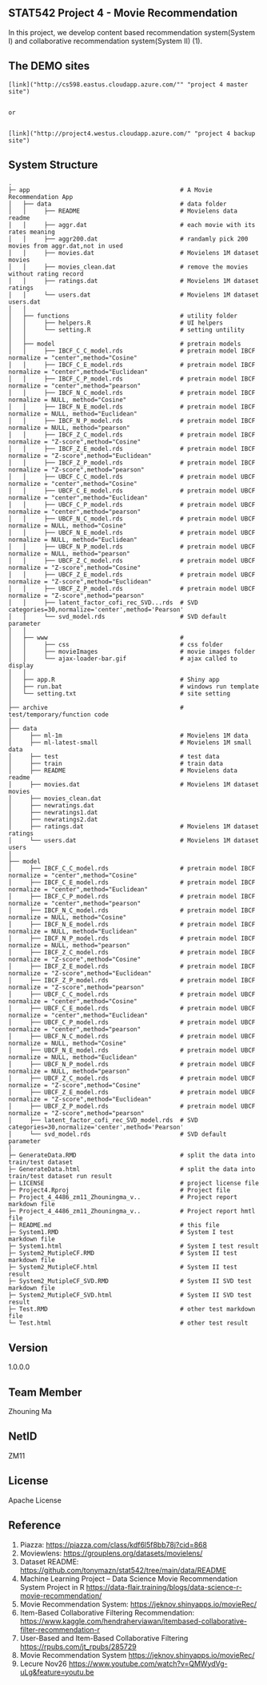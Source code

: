 STAT542 Project 4 - Movie Recommendation
-
In this project, we develop content based recommendation system(System I) and collaborative recommendation system(System II) (1).


The DEMO sites
-

    [link]("http://cs598.eastus.cloudapp.azure.com/"" "project 4 master site")


    or


    [link]("http://project4.westus.cloudapp.azure.com/" "project 4 backup site")
    
    
System Structure
- 


    .
    ├─ app                                          # A Movie Recommendation App
    │   ├── data                                    # data folder
    │   │     ├── README                            # Movielens data readme
    │   │     ├── aggr.dat                          # each movie with its rates meaning
    │   │     ├── aggr200.dat                       # randamly pick 200 movies from aggr.dat,not in used
    │   │     ├── movies.dat                        # Movielens 1M dataset movies
    │   │     ├── movies_clean.dat                  # remove the movies without rating record
    │   │     ├── ratings.dat                       # Movielens 1M dataset ratings
    │   │     └── users.dat                         # Movielens 1M dataset users.dat
    │   │
    │   ├── functions                               # utility folder
    │   │     ├── helpers.R                         # UI helpers
    │   │     └── setting.R                         # setting untility
    │   │
    │   ├── model                                   # pretrain models
    │   │     ├── IBCF_C_C_model.rds                # pretrain model IBCF normalize = "center",method="Cosine"
    │   │     ├── IBCF_C_E_model.rds                # pretrain model IBCF normalize = "center",method="Euclidean"
    │   │     ├── IBCF_C_P_model.rds                # pretrain model IBCF normalize = "center",method="pearson"
    │   │     ├── IBCF_N_C_model.rds                # pretrain model IBCF normalize = NULL, method="Cosine"
    │   │     ├── IBCF_N_E_model.rds                # pretrain model IBCF normalize = NULL, method="Euclidean"
    │   │     ├── IBCF_N_P_model.rds                # pretrain model IBCF normalize = NULL, method="pearson"
    │   │     ├── IBCF_Z_C_model.rds                # pretrain model IBCF normalize = "Z-score",method="Cosine"
    │   │     ├── IBCF_Z_E_model.rds                # pretrain model IBCF normalize = "Z-score",method="Euclidean"
    │   │     ├── IBCF_Z_P_model.rds                # pretrain model IBCF normalize = "Z-score",method="pearson"
    │   │     ├── UBCF_C_C_model.rds                # pretrain model UBCF normalize = "center",method="Cosine"
    │   │     ├── UBCF_C_E_model.rds                # pretrain model UBCF normalize = "center",method="Euclidean"
    │   │     ├── UBCF_C_P_model.rds                # pretrain model UBCF normalize = "center",method="pearson"
    │   │     ├── UBCF_N_C_model.rds                # pretrain model UBCF normalize = NULL, method="Cosine"
    │   │     ├── UBCF_N_E_model.rds                # pretrain model UBCF normalize = NULL, method="Euclidean"
    │   │     ├── UBCF_N_P_model.rds                # pretrain model UBCF normalize = NULL, method="pearson"
    │   │     ├── UBCF_Z_C_model.rds                # pretrain model UBCF normalize = "Z-score",method="Cosine"
    │   │     ├── UBCF_Z_E_model.rds                # pretrain model UBCF normalize = "Z-score",method="Euclidean"
    │   │     ├── UBCF_Z_P_model.rds                # pretrain model UBCF normalize = "Z-score",method="pearson"
    │   │     ├── latent_factor_cofi_rec_SVD...rds  # SVD categories=30,normalize='center',method='Pearson'
    │   │     └── svd_model.rds                     # SVD default parameter
    │   │
    │   ├── www                                     # 
    │   │     ├── css                               # css folder
    │   │     ├── movieImages                       # movie images folder
    │   │     └── ajax-loader-bar.gif               # ajax called to display
    │   │
    │   ├── app.R                                   # Shiny app
    │   ├── run.bat                                 # windows run template
    │   └── setting.txt                             # site setting
    │
    ├── archive                                     # test/temporary/function code   
    │
    ├── data                                      
    │     ├── ml-1m                                 # Movielens 1M data
    │     ├── ml-latest-small                       # Movielens 1M small data
    │     ├── test                                  # test data
    │     ├── train                                 # train data
    │     ├── README                                # Movielens data readme
    │     ├── movies.dat                            # Movielens 1M dataset movies
    │     ├── movies_clean.dat                   
    │     ├── newratings.dat                     
    │     ├── newratings1.dat                    
    │     ├── newratings2.dat
    │     ├── ratings.dat                           # Movielens 1M dataset ratings
    │     └── users.dat                             # Movielens 1M dataset users
    │
    ├── model 
    │     ├── IBCF_C_C_model.rds                    # pretrain model IBCF normalize = "center",method="Cosine"
    │     ├── IBCF_C_E_model.rds                    # pretrain model IBCF normalize = "center",method="Euclidean"
    │     ├── IBCF_C_P_model.rds                    # pretrain model IBCF normalize = "center",method="pearson"
    │     ├── IBCF_N_C_model.rds                    # pretrain model IBCF normalize = NULL, method="Cosine"
    │     ├── IBCF_N_E_model.rds                    # pretrain model IBCF normalize = NULL, method="Euclidean"
    │     ├── IBCF_N_P_model.rds                    # pretrain model IBCF normalize = NULL, method="pearson"
    │     ├── IBCF_Z_C_model.rds                    # pretrain model IBCF normalize = "Z-score",method="Cosine"
    │     ├── IBCF_Z_E_model.rds                    # pretrain model IBCF normalize = "Z-score",method="Euclidean"
    │     ├── IBCF_Z_P_model.rds                    # pretrain model IBCF normalize = "Z-score",method="pearson"
    │     ├── UBCF_C_C_model.rds                    # pretrain model UBCF normalize = "center",method="Cosine"
    │     ├── UBCF_C_E_model.rds                    # pretrain model UBCF normalize = "center",method="Euclidean"
    │     ├── UBCF_C_P_model.rds                    # pretrain model UBCF normalize = "center",method="pearson"
    │     ├── UBCF_N_C_model.rds                    # pretrain model UBCF normalize = NULL, method="Cosine"
    │     ├── UBCF_N_E_model.rds                    # pretrain model UBCF normalize = NULL, method="Euclidean"
    │     ├── UBCF_N_P_model.rds                    # pretrain model UBCF normalize = NULL, method="pearson"
    │     ├── UBCF_Z_C_model.rds                    # pretrain model UBCF normalize = "Z-score",method="Cosine"
    │     ├── UBCF_Z_E_model.rds                    # pretrain model UBCF normalize = "Z-score",method="Euclidean"
    │     ├── UBCF_Z_P_model.rds                    # pretrain model UBCF normalize = "Z-score",method="pearson"
    │     ├── latent_factor_cofi_rec_SVD_model.rds  # SVD categories=30,normalize='center',method='Pearson'
    │     └── svd_model.rds                         # SVD default parameter
    │
    ├─ GenerateData.RMD                             # split the data into train/test dataset 
    ├─ GenerateData.html                            # split the data into train/test dataset run result
    ├─ LICENSE                                      # project license file
    ├─ Project4.Rproj                               # Project file
    ├─ Project_4_4486_zm11_Zhouningma_v..           # Project report markdown file
    ├─ Project_4_4486_zm11_Zhouningma_v..           # Project report hmtl file
    ├─ README.md                                    # this file
    ├─ System1.RMD                                  # System I test markdown file
    ├─ System1.html                                 # System I test result
    ├─ System2_MutipleCF.RMD                        # System II test markdown file
    ├─ System2_MutipleCF.html                       # System II test result
    ├─ System2_MutipleCF_SVD.RMD                    # System II SVD test markdown file
    ├─ System2_MutipleCF_SVD.html                   # System II SVD test result
    ├─ Test.RMD                                     # other test markdown file
    └─ Test.html                                    # other test result
    
    
Version
-
1.0.0.0

Team Member
-
Zhouning Ma

NetID
-
ZM11

License
-
Apache License

Reference
-
1. Piazza:  https://piazza.com/class/kdf6l5f8bb78j?cid=868
2. Moviewlens: https://grouplens.org/datasets/movielens/
3. Dataset README: https://github.com/tonymazn/stat542/tree/main/data/README
4. Machine Learning Project – Data Science Movie Recommendation System Project in R 
   https://data-flair.training/blogs/data-science-r-movie-recommendation/
5. Movie Recommendation System: https://jeknov.shinyapps.io/movieRec/
6. Item-Based Collaborative Filtering Recommendation: 
   https://www.kaggle.com/hendraherviawan/itembased-collaborative-filter-recommendation-r
7. User-Based and Item-Based Collaborative Filtering https://rpubs.com/jt_rpubs/285729
8. Movie Recommendation System  https://jeknov.shinyapps.io/movieRec/
9. Lecure Nov26 https://www.youtube.com/watch?v=QMWydVg-uLg&feature=youtu.be

